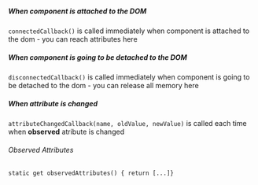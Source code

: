 ##### When component is attached to the DOM
`connectedCallback()`
is called immediately when component is attached to the dom - you can reach attributes here


##### When component is going to be detached to the DOM
`disconnectedCallback()`
is called immediately when component is going to be detached to the dom - you can release all memory here


##### When attribute is changed
`attributeChangedCallback(name, oldValue, newValue)`
is called each time when **observed** atribute is changed

###### Observed Attributes
`static get observedAttributes() { return [...]}`
